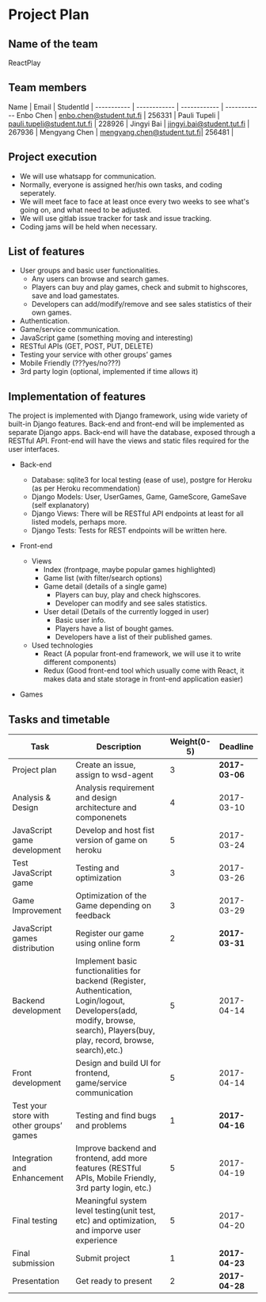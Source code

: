 # Project Plan

## Name of the team
ReactPlay

## Team members
Name | Email | StudentId | 
----------- | ------------ | ------------ | ------------
Enbo Chen | enbo.chen@student.tut.fi | 256331 |
Pauli Tupeli | pauli.tupeli@student.tut.fi | 228926 |
Jingyi Bai | jingyi.bai@student.tut.fi | 267936 |
Mengyang Chen | mengyang.chen@student.tut.fi| 256481 |

## Project execution
* We will use whatsapp for communication.
* Normally, everyone is assigned her/his own tasks, and coding seperately.
* We will meet face to face at least once every two weeks to see what's going on, and what need to be adjusted.
* We will use gitlab issue tracker for task and issue tracking.
* Coding jams will be held when necessary.

## List of features

* User groups and basic user functionalities.
    * Any users can browse and search games.
    * Players can buy and play games, check and submit to highscores, save and load gamestates.
    * Developers can add/modify/remove and see sales statistics of their own games.
* Authentication.
* Game/service communication.
* JavaScript game (something moving and interesting)
* RESTful APIs (GET, POST, PUT, DELETE)
* Testing your service with other groups’ games
* Mobile Friendly (???yes/no???)
* 3rd party login (optional, implemented if time allows it)

## Implementation of features

The project is implemented with Django framework, using wide variety of built-in Django features.
Back-end and front-end will be implemented as separate Django apps.
Back-end will have the database, exposed through a RESTful API.
Front-end will have the views and static files required for the user interfaces.

* Back-end
    * Database: sqlite3 for local testing (ease of use), postgre for Heroku (as per Heroku recommendation)
    * Django Models: User, UserGames, Game, GameScore, GameSave (self explanatory)
    * Django Views: There will be RESTful API endpoints at least for all listed models, perhaps more.
    * Django Tests: Tests for REST endpoints will be written here.

* Front-end
    * Views
        * Index (frontpage, maybe popular games highlighted)
        * Game list (with filter/search options)
        * Game detail (details of a single game)
            * Players can buy, play and check highscores.
            * Developer can modify and see sales statistics.
        * User detail (Details of the currently logged in user)
            * Basic user info.
            * Players have a list of bought games.
            * Developers have a list of their published games.
    * Used technologies
        * React (A popular front-end framework, we will use it to write different components)
        * Redux (Good front-end tool which usually come with React, it makes data and state storage in front-end application easier)
* Games

## Tasks and timetable
Task | Description | Weight(0-5) | Deadline
----------- | ------------ | ------------ | ------------
Project plan | Create an issue, assign to wsd-agent | 3 | **2017-03-06**
Analysis & Design | Analysis requirement and design architecture and componenets | 4 | 2017-03-10
JavaScript game development | Develop and host fist version of game on heroku | 5 | 2017-03-24
Test JavaScript game | Testing and optimization | 3 | 2017-03-26
Game Improvement | Optimization of the Game depending on feedback | 3 | 2017-03-29
JavaScript games distribution | Register our game using online form | 2 | **2017-03-31**
Backend development | Implement basic functionalities for backend (Register, Authentication, Login/logout, Developers(add, modify, browse, search), Players(buy, play, record, browse, search),etc.) | 5 | 2017-04-14
Front development | Design and build UI for frontend, game/service communication | 5 | 2017-04-14
Test your store with other groups’ games | Testing and find bugs and problems  | 1 | **2017-04-16**
Integration and Enhancement | Improve backend and frontend, add more features (RESTful APIs, Mobile Friendly, 3rd party login, etc.) | 5 | 2017-04-19
Final testing | Meaningful system level testing(unit test, etc) and optimization, and imporve user experience | 5 | 2017-04-20
Final submission | Submit project | 1 | **2017-04-23**
Presentation | Get ready to present | 2 | **2017-04-28**
